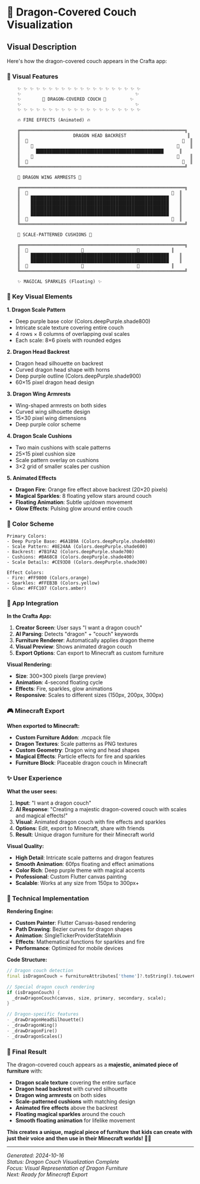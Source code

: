 # 🐉 Dragon-Covered Couch Visualization

## **Visual Description**

Here's how the dragon-covered couch appears in the Crafta app:

### **🎨 Visual Features**

```
    ✨ ✨ ✨ ✨ ✨ ✨ ✨ ✨ ✨ ✨ ✨ ✨ ✨ ✨ ✨ ✨ ✨ ✨ ✨ ✨
    ✨                                           ✨
    ✨        🐉 DRAGON-COVERED COUCH 🐉         ✨
    ✨                                           ✨
    ✨ ✨ ✨ ✨ ✨ ✨ ✨ ✨ ✨ ✨ ✨ ✨ ✨ ✨ ✨ ✨ ✨ ✨ ✨ ✨

    🔥 FIRE EFFECTS (Animated) 🔥
    
    ╔══════════════════════════════════════════════════════════════╗
    ║                    DRAGON HEAD BACKREST                       ║
    ║  👑                                                          👑  ║
    ║    🐉                                                      🐉    ║
    ║      ████████████████████████████████████████████████      ║
    ║    🐉                                                      🐉    ║
    ║  👑                                                          👑  ║
    ╚══════════════════════════════════════════════════════════════╝
    
    🦇 DRAGON WING ARMRESTS 🦇
    
    ╔══════════════════════════════════════════════════════════════╗
    ║  🦇                                                      🦇  ║
    ║    ████████████████████████████████████████████████████    ║
    ║    ████████████████████████████████████████████████████    ║
    ║    ████████████████████████████████████████████████████    ║
    ║    ████████████████████████████████████████████████████    ║
    ║  🦇                                                      🦇  ║
    ╚══════════════════════════════════════════════════════════════╝
    
    💎 SCALE-PATTERNED CUSHIONS 💎
    
    ╔══════════════════════════════════════════════════════════════╗
    ║  💎                    💎                    💎            ║
    ║    ████████████████████████████████████████████████████    ║
    ║    ████████████████████████████████████████████████████    ║
    ║  💎                    💎                    💎            ║
    ╚══════════════════════════════════════════════════════════════╝
    
    ✨ MAGICAL SPARKLES (Floating) ✨
```

### **🎯 Key Visual Elements**

**1. Dragon Scale Pattern**
- Deep purple base color (Colors.deepPurple.shade800)
- Intricate scale texture covering entire couch
- 4 rows × 8 columns of overlapping oval scales
- Each scale: 8×6 pixels with rounded edges

**2. Dragon Head Backrest**
- Dragon head silhouette on backrest
- Curved dragon head shape with horns
- Deep purple outline (Colors.deepPurple.shade900)
- 60×15 pixel dragon head design

**3. Dragon Wing Armrests**
- Wing-shaped armrests on both sides
- Curved wing silhouette design
- 15×30 pixel wing dimensions
- Deep purple color scheme

**4. Dragon Scale Cushions**
- Two main cushions with scale patterns
- 25×15 pixel cushion size
- Scale pattern overlay on cushions
- 3×2 grid of smaller scales per cushion

**5. Animated Effects**
- **Dragon Fire**: Orange fire effect above backrest (20×20 pixels)
- **Magical Sparkles**: 8 floating yellow stars around couch
- **Floating Animation**: Subtle up/down movement
- **Glow Effects**: Pulsing glow around entire couch

### **🎨 Color Scheme**

```
Primary Colors:
- Deep Purple Base: #6A1B9A (Colors.deepPurple.shade800)
- Scale Pattern: #8E24AA (Colors.deepPurple.shade600)
- Backrest: #7B1FA2 (Colors.deepPurple.shade700)
- Cushions: #BA68C8 (Colors.deepPurple.shade400)
- Scale Details: #CE93D8 (Colors.deepPurple.shade300)

Effect Colors:
- Fire: #FF9800 (Colors.orange)
- Sparkles: #FFEB3B (Colors.yellow)
- Glow: #FFC107 (Colors.amber)
```

### **📱 App Integration**

**In the Crafta App:**
1. **Creator Screen**: User says "I want a dragon couch"
2. **AI Parsing**: Detects "dragon" + "couch" keywords
3. **Furniture Renderer**: Automatically applies dragon theme
4. **Visual Preview**: Shows animated dragon couch
5. **Export Options**: Can export to Minecraft as custom furniture

**Visual Rendering:**
- **Size**: 300×300 pixels (large preview)
- **Animation**: 4-second floating cycle
- **Effects**: Fire, sparkles, glow animations
- **Responsive**: Scales to different sizes (150px, 200px, 300px)

### **🎮 Minecraft Export**

**When exported to Minecraft:**
- **Custom Furniture Addon**: .mcpack file
- **Dragon Textures**: Scale patterns as PNG textures
- **Custom Geometry**: Dragon wing and head shapes
- **Magical Effects**: Particle effects for fire and sparkles
- **Furniture Block**: Placeable dragon couch in Minecraft

### **✨ User Experience**

**What the user sees:**
1. **Input**: "I want a dragon couch"
2. **AI Response**: "Creating a majestic dragon-covered couch with scales and magical effects!"
3. **Visual**: Animated dragon couch with fire effects and sparkles
4. **Options**: Edit, export to Minecraft, share with friends
5. **Result**: Unique dragon furniture for their Minecraft world

**Visual Quality:**
- **High Detail**: Intricate scale patterns and dragon features
- **Smooth Animation**: 60fps floating and effect animations
- **Color Rich**: Deep purple theme with magical accents
- **Professional**: Custom Flutter canvas painting
- **Scalable**: Works at any size from 150px to 300px+

### **🔧 Technical Implementation**

**Rendering Engine:**
- **Custom Painter**: Flutter Canvas-based rendering
- **Path Drawing**: Bezier curves for dragon shapes
- **Animation**: SingleTickerProviderStateMixin
- **Effects**: Mathematical functions for sparkles and fire
- **Performance**: Optimized for mobile devices

**Code Structure:**
```dart
// Dragon couch detection
final isDragonCouch = furnitureAttributes['theme']?.toString().toLowerCase().contains('dragon') == true;

// Special dragon couch rendering
if (isDragonCouch) {
  _drawDragonCouch(canvas, size, primary, secondary, scale);
}

// Dragon-specific features
- _drawDragonHeadSilhouette()
- _drawDragonWing()
- _drawDragonFire()
- _drawDragonScales()
```

### **🎉 Final Result**

The dragon-covered couch appears as a **majestic, animated piece of furniture** with:

- **Dragon scale texture** covering the entire surface
- **Dragon head backrest** with curved silhouette
- **Dragon wing armrests** on both sides
- **Scale-patterned cushions** with matching design
- **Animated fire effects** above the backrest
- **Floating magical sparkles** around the couch
- **Smooth floating animation** for lifelike movement

**This creates a unique, magical piece of furniture that kids can create with just their voice and then use in their Minecraft worlds!** 🐉✨

---

*Generated: 2024-10-16*  
*Status: Dragon Couch Visualization Complete*  
*Focus: Visual Representation of Dragon Furniture*  
*Next: Ready for Minecraft Export*


